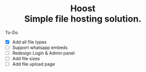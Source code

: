 <h1 align='center'>
Hoost </br>
Simple file hosting solution.
</h1>

To-Do

- [x] Add all file types
- [ ] Support whatsapp embeds
- [ ] Redesign Login & Admin panel
- [ ] Add file sizes
- [ ] Add file upload page
